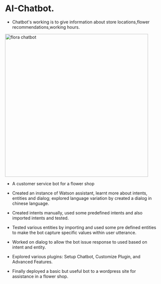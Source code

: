 
# AI-Chatbot. 
* Chatbot's working is to give information about store locations,flower recommendations,working hours.


<img width="470" alt="flora chatbot" src="https://user-images.githubusercontent.com/65405782/132210149-b6c1a86f-212d-4453-b64a-2de2bbaf56e9.png">

* A customer service bot for a flower shop

* Created an instance of Watson assistant, learnt more about intents, entities and dialog; explored language variation by created a dialog in chinese language.

* Created intents manually, used some predefined intents and also imported intents and tested.

* Tested various entities by importing and used some pre defined entities to make the bot capture specific values within user utterance.

* Worked on dialog to allow the bot issue response to used based on intent and entity.

* Explored various plugins: Setup Chatbot, Customize Plugin, and Advanced Features.

* Finally deployed a basic but useful bot to a wordpress site for assistance in a flower shop.

